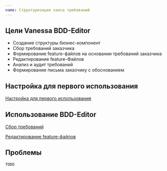 ```yaml
---
name: Структуризация хаоса требований
---
```


## Цели Vanessa BDD-Editor

  * Создание структуры бизнес-компонент
  * Сбор требований заказчика
  * Формирование feature-файлов на основании требований заказчика
  * Редактирование feature-Файлов
  * Анализ и аудит требований
  * Формирование письма заказчику с обоснованием

## Настройка для первого использования

[Настройка для первого использования](http://vanessa.services/docs/bddeditor/Settings)

## Использование BDD-Editor

[Сбор требований](http://vanessa.services/docs/bddeditor/RequirementsGathering)

[Редактирование feature-файлов](http://vanessa.services/docs/bddeditor/EditorFeature)

## Проблемы

```
TODO
```


